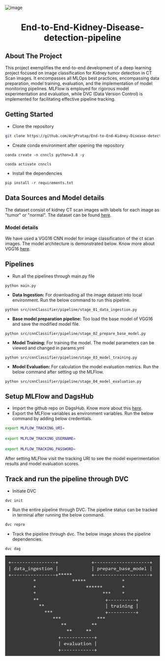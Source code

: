 ![image](https://github.com/AryPratap/End-to-End-Kidney-Disease-detection-pipeline/assets/84611892/51384f6c-aeef-4126-ba71-57205a58edb2)<!-- PROJECT LOGO -->
<br />
<p align="center">
  <h1 align="center"> End-to-End-Kidney-Disease-detection-pipeline</h1>

  <p align="center">
  </p>
</p>


## About The Project
This project exemplifies the end-to-end development of a deep learning project focused on image classification for Kidney tumor detection in CT Scan images. It encompasses all MLOps best practices, encompassing data preparation, model training, evaluation, and the implementation of model monitoring pipelines. MLFlow is employed for rigorous model experimentation and evaluation, while DVC (Data Version Control) is implemented for facilitating effective pipeline tracking.

## Getting Started
- Clone the repository
```bash
git clone https://github.com/AryPratap/End-to-End-Kidney-Disease-detection-pipeline.git
```
- Create conda environment after opening the repository
```
conda create -n cnncls python=3.8 -y
```
```
conda activate cnncls
```
- Install the dependencies
```
pip install -r requirements.txt
```
## Data Sources and Model details
The dataset consist of kidney CT scan images with labels for each image as "tumor" or "normal". The dataset can be found [here](https://www.kaggle.com/datasets/anima890/kidney-ct-scan).
### Model details
We have used a VGG16 CNN model for image classification of the ct scan images. The model architecture is demonstrated below. Know more about VGG16 [here](https://keras.io/api/applications/vgg/). 

## Pipelines 
- Run all the pipelines through main.py file
```
python main.py
```
- <b>Data Ingestion:</b> For downloading all the image dataset into local environment. Run the below command to run this pipeline.
```
python src/cnnClassifier/pipeline/stage_01_data_ingestion.py
```
- <b>Base model preparation pipeline:</b> Too load the base model of VGG16 and save the modified model file.
```
python src/cnnClassifier/pipeline/stage_02_prepare_base_model.py
```
- <b>Model Training:</b> For training the model. The model parameters can be viewed and changed in params.yml
```
python src/cnnClassifier/pipeline/stage_03_model_training.py
```
- <b>Model Evaluation:</b> For calculation the model evaluation metrics. Run the below command after setting up the MLFlow.
```
python src/cnnClassifier/pipeline/stage_04_model_evaluation.py
```
## Setup MLFlow and DagsHub
- Import the github repo on DagsHub. Know more about this [here](https://dagshub.com/docs/integration_guide/github/).
- Export the MLFlow variables as environment variables. Run the below command by adding below credentials.
```bash
export MLFLOW_TRACKING_URI=

export MLFLOW_TRACKING_USERNAME=

export MLFLOW_TRACKING_PASSWORD=
```
After setting MLFlow visit the tracking URI to see the model experimentation results and model evaluation scores. 

## Track and run the pipeline through DVC
- Initiate DVC
```bash
dvc init
```
- Run the entire pipeline through DVC. The pipeline status can be tracked in terminal after running the below command. 
```bash
dvc repro
```
- Track the pipeline through dvc. The below image shows the pipeline dependencies. 
```bash
dvc dag 
```
![dvc](templates/dvc_pipeline.png)

